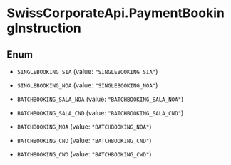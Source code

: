 # SwissCorporateApi.PaymentBookingInstruction

## Enum


* `SINGLEBOOKING_SIA` (value: `"SINGLEBOOKING_SIA"`)

* `SINGLEBOOKING_NOA` (value: `"SINGLEBOOKING_NOA"`)

* `BATCHBOOKING_SALA_NOA` (value: `"BATCHBOOKING_SALA_NOA"`)

* `BATCHBOOKING_SALA_CND` (value: `"BATCHBOOKING_SALA_CND"`)

* `BATCHBOOKING_NOA` (value: `"BATCHBOOKING_NOA"`)

* `BATCHBOOKING_CND` (value: `"BATCHBOOKING_CND"`)

* `BATCHBOOKING_CWD` (value: `"BATCHBOOKING_CWD"`)


